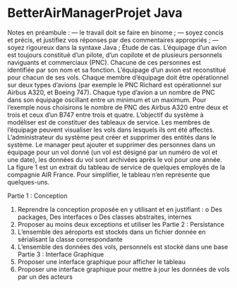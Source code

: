 # BetterAirManagerProjet Java
Notes en préambule :
— le travail doit se faire en binome ;
— soyez concis et précis, et justifiez vos réponses par des commentaires appropriés ;
— soyez rigoureux dans la syntaxe Java ;
Étude de cas. L’équipage d’un avion est toujours constitué d’un pilote, d’un copilote et de plusieurs
personnels naviguants et commerciaux (PNC). Chacune de ces personnes est identifiée par son nom
et sa fonction. L’équipage d’un avion est reconstitué pour chacun de ses vols.
Chaque membre d’équipage doit être opérationnel sur deux types d’avions (par exemple le PNC
Richard est opérationnel sur Airbus A320, et Boeing 747). Chaque type d’avion a un nombre de PNC
dans son équipage oscillant entre un minimum et un maximum. Pour l’exemple nous choisirons le
nombre de PNC des Airbus A320 entre deux et trois et ceux d’un B747 entre trois et quatre.
L’objectif du système à modéliser est de constituer des tableaux de service. Les membres de
l’équipage peuvent visualiser les vols dans lesquels ils ont été affectés. L’administrateur du système
peut créer et supprimer des entités dans le système. Le manager peut ajouter et supprimer des
personnes dans un équipage pour un vol donné (un vol est désigné par un numéro de vol et une
date), les données du vol sont archivées après le vol pour une année.
La figure 1 est un extrait du tableau de service de quelques employés de la compagnie AIR France.
Pour simplifier, le tableau n’en représente que quelques-uns.

Partie 1 : Conception
1. Reprendre la conception proposée en y utilisant et en justifiant :
o Des packages, Des interfaces
o Des classes abstraites, internes
2. Proposer au moins deux exceptions et utiliser les
Partie 2 : Persistance
1. L’ensemble des aéroports est stockés dans un fichier donnée en sérialisant la classe
correspondante
2. L’ensemble des données des vols, personnels est stocké dans une base
Partie 3 : Interface Graphique
1. Proposer une interface graphique pour afficher le tableau
2. Proposer une interface graphique pour mettre à jour les données de vols par un des acteurs
